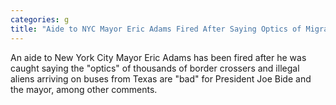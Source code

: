 ```yaml
---
categories: g
title: "Aide to NYC Mayor Eric Adams Fired After Saying Optics of Migrant Buses Bad for Biden"
---
```

An aide to New York City Mayor Eric Adams has been fired after he was caught saying the "optics" of thousands of border crossers and illegal aliens arriving on buses from Texas are "bad" for President Joe Bide and the mayor, among other comments.